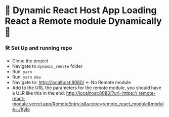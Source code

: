 # 🧰 Dynamic React Host App Loading React a Remote module Dynamically 🧰

### 🛠️ Set Up and running repo
- Clone the project
- Navigate to `dynamic_remote` folder
- Run: `yarn`
- Run: `yarn dev`
- Navigate to: [http://localhost:8080/](http://localhost:8080/) ← No Remote module
- Add to the URL the parameters for the remote module, you should have a ULR like this in the end: [http://localhost:8080/?url=https:// remote-react-module.vercel.app/RemoteEntry.js&scope=remote_react_module&module=./Kylo](http://localhost:8080/?url=https://remote-react-module.vercel.app/RemoteEntry.js&scope=remote_react_module&module=./Kylo)
